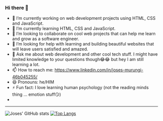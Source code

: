 ### Hi there 👋

<!--
**xMurungi/xMurungi** is a ✨ _special_ ✨ repository because its `README.md` (this file) appears on your GitHub profile.

Here are some ideas to get you started:


-->

- 🔭 I’m currently working on web development projects using HTML, CSS and JavaScript.
- 🌱 I’m currently learning HTML, CSS and JavaScript.
- 👯 I’m looking to collaborate on cool web projects that can help me learn and grow as a software engineer.
- 🤔 I’m looking for help with learning and building beautiful websites that will leave users satisfied and amazed.
- 💬 Ask me about web development and other cool tech stuff. I might have limited knowledge to your questions though😂😂 but hey I am still learning a lot.
- 📫 How to reach me: https://www.linkedin.com/in/joses-murungi-46b045255/
- 😄 Pronouns: he/HIM
- ⚡ Fun fact: I love learning human psychology (not the reading minds thing ... emotion stuff😏)
- 
<hr>

![Joses' GitHub stats](https://github-readme-stats.vercel.app/api?username=xMurungi&show_icons=true&theme=radical)
[![Top Langs](https://github-readme-stats.vercel.app/api/top-langs/?username=xMurungi&layout=donut-vertical)](https://github.com/anuraghazra/github-readme-stats)
